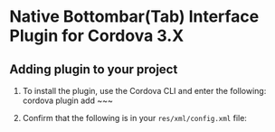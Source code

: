 # Native Bottombar(Tab) Interface Plugin for Cordova 3.X #

## Adding plugin to your project ##
1. To install the plugin, use the Cordova CLI and enter the following:
cordova plugin add ~~~

2. Confirm that the following is in your `res/xml/config.xml` file:

<plugin name="BottombarBridge" value="com.method76.bottombar.bridge" />

